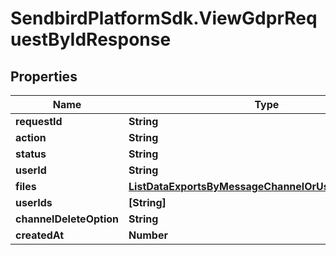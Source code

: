 # SendbirdPlatformSdk.ViewGdprRequestByIdResponse

## Properties

Name | Type | Description | Notes
------------ | ------------- | ------------- | -------------
**requestId** | **String** |  | [optional] 
**action** | **String** |  | [optional] 
**status** | **String** |  | [optional] 
**userId** | **String** |  | [optional] 
**files** | [**ListDataExportsByMessageChannelOrUserResponseFile**](ListDataExportsByMessageChannelOrUserResponseFile.md) |  | [optional] 
**userIds** | **[String]** |  | [optional] 
**channelDeleteOption** | **String** |  | [optional] 
**createdAt** | **Number** |  | [optional] 


